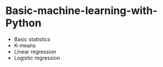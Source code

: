 # Basic-machine-learning-with-Python
* Basic statistics
* K-means
* Linear regression
* Logistic regression

